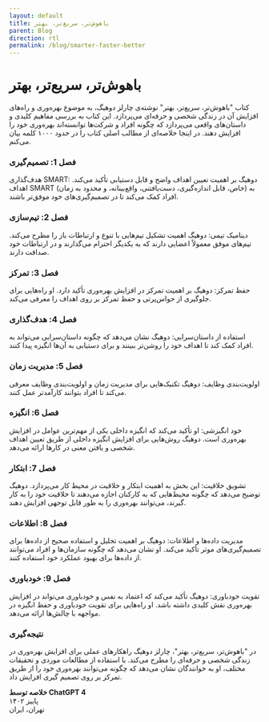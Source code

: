 ```yaml
---
layout: default
title: باهوش‌تر، سریع‌تر، بهتر
parent: Blog
direction: rtl
permalink: /blog/smarter-faster-better
---
```


# باهوش‌تر، سریع‌تر، بهتر
کتاب "باهوش‌تر، سریع‌تر، بهتر" نوشته‌ی چارلز دوهیگ، به موضوع بهره‌وری و راه‌های افزایش آن در زندگی شخصی و حرفه‌ای می‌پردازد. این کتاب به بررسی مفاهیم کلیدی و داستان‌های واقعی می‌پردازد که چگونه افراد و شرکت‌ها توانسته‌اند بهره‌وری خود را افزایش دهند. در اینجا خلاصه‌ای از مطالب اصلی کتاب را در حدود ۱۰۰۰ کلمه بیان می‌کنم.

### فصل 1: تصمیم‌گیری
هدف‌گذاری SMART: دوهیگ بر اهمیت تعیین اهداف واضح و قابل دستیابی تأکید می‌کند. اهداف SMART (خاص، قابل اندازه‌گیری، دست‌یافتنی، واقع‌بینانه، و محدود به زمان) به افراد کمک می‌کند تا در تصمیم‌گیری‌های خود موفق‌تر باشند.

### فصل 2: تیم‌سازی
دینامیک تیمی: دوهیگ اهمیت تشکیل تیم‌هایی با تنوع و ارتباطات باز را مطرح می‌کند. تیم‌های موفق معمولاً اعضایی دارند که به یکدیگر احترام می‌گذارند و در ارتباطات خود صداقت دارند.

### فصل 3: تمرکز
حفظ تمرکز: دوهیگ بر اهمیت تمرکز در افزایش بهره‌وری تأکید دارد. او راه‌هایی برای جلوگیری از حواس‌پرتی و حفظ تمرکز بر روی اهداف را معرفی می‌کند.

### فصل 4: هدف‌گذاری
استفاده از داستان‌سرایی: دوهیگ نشان می‌دهد که چگونه داستان‌سرایی می‌تواند به افراد کمک کند تا اهداف خود را روشن‌تر ببینند و برای دستیابی به آن‌ها انگیزه پیدا کنند.

### فصل 5: مدیریت زمان
اولویت‌بندی وظایف: دوهیگ تکنیک‌هایی برای مدیریت زمان و اولویت‌بندی وظایف معرفی می‌کند تا افراد بتوانند کارآمدتر عمل کنند.

### فصل 6: انگیزه
خود انگیزشی: او تأکید می‌کند که انگیزه داخلی یکی از مهم‌ترین عوامل در افزایش بهره‌وری است. دوهیگ روش‌هایی برای افزایش انگیزه داخلی از طریق تعیین اهداف شخصی و یافتن معنی در کارها ارائه می‌دهد.

### فصل 7: ابتکار
تشویق خلاقیت: این بخش به اهمیت ابتکار و خلاقیت در محیط کار می‌پردازد. دوهیگ توضیح می‌دهد که چگونه محیط‌هایی که به کارکنان اجازه می‌دهند تا خلاقیت خود را به کار گیرند، می‌توانند بهره‌وری را به طور قابل توجهی افزایش دهند.

### فصل 8: اطلاعات
مدیریت داده‌ها و اطلاعات: دوهیگ بر اهمیت تحلیل و استفاده صحیح از داده‌ها برای تصمیم‌گیری‌های موثر تأکید می‌کند. او نشان می‌دهد که چگونه سازمان‌ها و افراد می‌توانند از داده‌ها برای بهبود عملکرد خود استفاده کنند.

### فصل 9: خودباوری
تقویت خودباوری: دوهیگ تأکید می‌کند که اعتماد به نفس و خودباوری می‌تواند در افزایش بهره‌وری نقش کلیدی داشته باشد. او راه‌هایی برای تقویت خودباوری و حفظ انگیزه در مواجهه با چالش‌ها ارائه می‌دهد.

### نتیجه‌گیری
در "باهوش‌تر، سریع‌تر، بهتر"، چارلز دوهیگ راهکارهای عملی برای افزایش بهره‌وری در زندگی شخصی و حرفه‌ای را مطرح می‌کند. با استفاده از مطالعات موردی و تحقیقات مختلف، او به خوانندگان نشان می‌دهد که چگونه می‌توانند بهره‌وری خود را از طریق تمرکز بر روی تصمیم گیری افزایش داد.


**خلاصه توسط ChatGPT 4**  
پاییز ۱۴۰۲  
تهران، ایران
